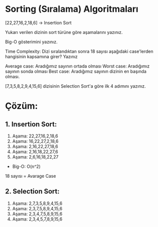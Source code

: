 # Sorting (Sıralama) Algoritmaları

[22,27,16,2,18,6] -> Insertion Sort

Yukarı verilen dizinin sort türüne göre aşamalarını yazınız.

Big-O gösterimini yazınız.

Time Complexity: Dizi sıralandıktan sonra 18 sayısı aşağıdaki case'lerden hangisinin kapsamına girer? Yazınız

Average case: Aradığımız sayının ortada olması
Worst case: Aradığımız sayının sonda olması
Best case: Aradığımız sayının dizinin en başında olması.

[7,3,5,8,2,9,4,15,6] dizisinin Selection Sort'a göre ilk 4 adımını yazınız.


# Çözüm: 

## 1. Insertion Sort:

1. Aşama: 22,27,16,2,18,6 
2. Aşama: 16,22,27,2,18,6
3. Aşama: 2,16,22,27,18,6
4. Aşama: 2,16,18,22,27,6
5. Aşama: 2,6,16,18,22,27

- Big-O: O(n^2)

18 sayısı = Avarage Case

## 2. Selection Sort:


1. Aşama: 2,7,3,5,8,9,4,15,6
2. Aşama: 2,3,7,5,8,9,4,15,6
3. Aşama: 2,3,4,7,5,8,9,15,6
4. Aşama: 2,3,4,5,7,8,9,15,6
